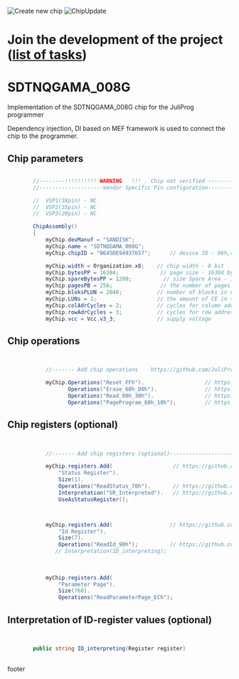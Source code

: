 ![Create new chip](https://github.com/JuliProg/SDTNQGAMA_008G/workflows/Create%20new%20chip/badge.svg?event=repository_dispatch)
![ChipUpdate](https://github.com/JuliProg/SDTNQGAMA_008G/workflows/ChipUpdate/badge.svg)
# Join the development of the project ([list of tasks](https://github.com/users/JuliProg/projects/1))


# SDTNQGAMA_008G
Implementation of the SDTNQGAMA_008G chip for the JuliProg programmer

Dependency injection, DI based on MEF framework is used to connect the chip to the programmer.

<section class = "listing">

# Chip parameters
```c#

        //--------!!!!!!!!!! WARNING   !!! . Chip not verified ---------------------------
        //--------------------Vendor Specific Pin configuration---------------------------

        //  VSP1(38pin) - NC    
        //  VSP2(35pin) - NC
        //  VSP3(20pin) - NC

        ChipAssembly()
        {
            myChip.devManuf = "SANDISK";
            myChip.name = "SDTNQGAMA_008G";
            myChip.chipID = "0645DE94937657";      // device ID - 06h,45h,DEh,94h,93h,76h,57h

            myChip.width = Organization.x8;    // chip width - 8 bit
            myChip.bytesPP = 16384;             // page size - 16384 byte (16Kb)
            myChip.spareBytesPP = 1280;          // size Spare Area - 1280 byte
            myChip.pagesPB = 256;               // the number of pages per block - 256 
            myChip.bloksPLUN = 2048;           // number of blocks in CE - 2048
            myChip.LUNs = 1;                   // the amount of CE in the chip
            myChip.colAdrCycles = 2;           // cycles for column addressing
            myChip.rowAdrCycles = 3;           // cycles for row addressing 
            myChip.vcc = Vcc.v3_3;             // supply voltage

```
# Chip operations
```c#


            //------- Add chip operations    https://github.com/JuliProg/Wiki#command-set----------------------------------------------------

            myChip.Operations("Reset_FFh").                   // https://github.com/JuliProg/Wiki/wiki/Command-Sets#reset_ffhdll
                   Operations("Erase_60h_D0h").               // https://github.com/JuliProg/Wiki/wiki/Command-Sets#erase_60h_d0hdll
                   Operations("Read_00h_30h").                // https://github.com/JuliProg/Wiki/wiki/Command-Sets#read_00h_30hdll
                   Operations("PageProgram_80h_10h");         // https://github.com/JuliProg/Wiki/wiki/Command-Sets#pageprogram_80h_10hdll

```
# Chip registers (optional)
```c#


            //------- Add chip registers (optional)----------------------------------------------------

            myChip.registers.Add(                   // https://github.com/JuliProg/Wiki/wiki/StatusRegister
                "Status Register").
                Size(1).
                Operations("ReadStatus_70h").       // https://github.com/JuliProg/Wiki/wiki/Status-Register-operations#readstatus_70hdll
                Interpretation("SR_Interpreted").   // https://github.com/JuliProg/Wiki/wiki/Status-Register-Interpretation
                UseAsStatusRegister();



            myChip.registers.Add(                  // https://github.com/JuliProg/Wiki/wiki/ID-Register
                "Id Register").
                Size(7).
                Operations("ReadId_90h");          // https://github.com/JuliProg/Wiki/wiki/ID-Register-operations#readid_90hdll     
               // Interpretation(ID_interpreting);
            
           
           
            myChip.registers.Add(
                "Parameter Page").
                Size(768).
                Operations("ReadParameterPage_ECh");

```
# Interpretation of ID-register values ​​(optional)
```c#


        public string ID_interpreting(Register register)   
        
```
</section>



















footer
